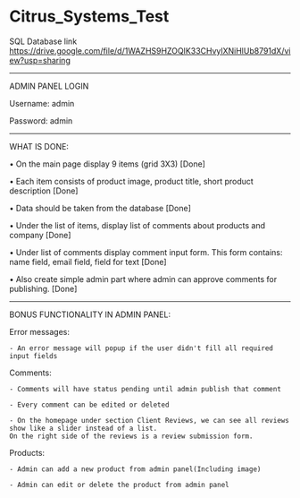 # Citrus_Systems_Test

SQL Database link https://drive.google.com/file/d/1WAZHS9HZOQIK33CHvylXNiHlUb8791dX/view?usp=sharing

-----------------

ADMIN PANEL LOGIN

 Username: admin
 
 Password: admin
 
 -----------------
 
WHAT IS DONE:
  
  •    On the main page display 9 items (grid 3X3) [Done]
  
  •    Each item consists of product image, product title, short product description [Done]
  
  •    Data should be taken from the database [Done]
  
  •    Under the list of items, display list of comments about products and company [Done]
  
  •    Under list of comments display comment input form. This form contains: name field, email field, field for text [Done]
  
  •    Also create simple admin part where admin can approve comments for publishing. [Done]
  
   -----------------
  
  
BONUS FUNCTIONALITY IN ADMIN PANEL:

  Error messages:
  
    - An error message will popup if the user didn't fill all required input fields
    
  Comments:
  
    - Comments will have status pending until admin publish that comment
    
    - Every comment can be edited or deleted
    
    - On the homepage under section Client Reviews, we can see all reviews show like a slider instead of a list. 
    On the right side of the reviews is a review submission form.
    
   Products:
   
    - Admin can add a new product from admin panel(Including image)
    
    - Admin can edit or delete the product from admin panel
    
    
